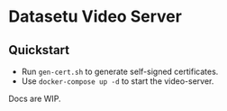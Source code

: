 # Datasetu Video Server

## Quickstart

* Run ``gen-cert.sh`` to generate self-signed certificates.
* Use ``docker-compose up -d`` to start the video-server. 

Docs are WIP.
